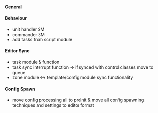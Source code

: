 #### General


#### Behaviour
- unit handler SM
- commander SM
- add tasks from script module

#### Editor Sync
- task module & function 
- task sync interrupt function -> if synced with control classes move to queue
- zone module <-> template/config module sync functionality

#### Config Spawn
- move config processing all to preInit & move all config spawning techniques and settings to editor format
